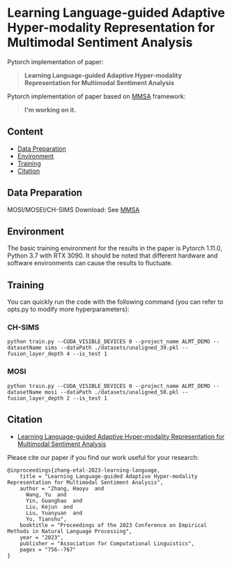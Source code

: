 # Learning Language-guided Adaptive Hyper-modality Representation for Multimodal Sentiment Analysis

Pytorch implementation of paper: 

> **Learning Language-guided Adaptive Hyper-modality Representation for Multimodal Sentiment Analysis**

Pytorch implementation of paper based on  [MMSA](https://github.com/thuiar/MMSA)  framework: 
> **I'm working on it.**

## Content

- [Data Preparation](#Data-preparation)
- [Environment](#Environment)
- [Training](#Training)
- [Citation](#Citation)
  
## Data Preparation
MOSI/MOSEI/CH-SIMS Download: See [MMSA](https://github.com/thuiar/MMSA)

## Environment
The basic training environment for the results in the paper is Pytorch 1.11.0, Python 3.7 with RTX 3090. It should be noted that different hardware and software environments can cause the results to fluctuate.

## Training
You can quickly run the code with the following command (you can refer to opts.py to modify more hyperparameters):

### CH-SIMS
```
python train.py --CUDA_VISIBLE_DEVICES 0 --project_name ALMT_DEMO --datasetName sims --dataPath ./datasets/unaligned_39.pkl --fusion_layer_depth 4 --is_test 1
```

### MOSI
```
python train.py --CUDA_VISIBLE_DEVICES 0 --project_name ALMT_DEMO --datasetName mosi --dataPath ./datasets/unaligned_50.pkl --fusion_layer_depth 2 --is_test 1
```

## Citation

- [Learning Language-guided Adaptive Hyper-modality Representation for Multimodal Sentiment Analysis](https://aclanthology.org/2023.emnlp-main.49/)

Please cite our paper if you find our work useful for your research:

```
@inproceedings{zhang-etal-2023-learning-language,
    title = "Learning Language-guided Adaptive Hyper-modality Representation for Multimodal Sentiment Analysis",
    author = "Zhang, Haoyu  and
      Wang, Yu  and
      Yin, Guanghao  and
      Liu, Kejun  and
      Liu, Yuanyuan  and
      Yu, Tianshu",
    booktitle = "Proceedings of the 2023 Conference on Empirical Methods in Natural Language Processing",
    year = "2023",
    publisher = "Association for Computational Linguistics",
    pages = "756--767"
}
```

